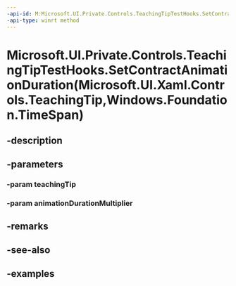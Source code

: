 ```yaml
---
-api-id: M:Microsoft.UI.Private.Controls.TeachingTipTestHooks.SetContractAnimationDuration(Microsoft.UI.Xaml.Controls.TeachingTip,Windows.Foundation.TimeSpan)
-api-type: winrt method
---
```


# Microsoft.UI.Private.Controls.TeachingTipTestHooks.SetContractAnimationDuration(Microsoft.UI.Xaml.Controls.TeachingTip,Windows.Foundation.TimeSpan)

<!--
public static void SetContractAnimationDuration (Microsoft.UI.Xaml.Controls.TeachingTip teachingTip, System.TimeSpan animationDurationMultiplier);
-->


## -description

## -parameters

### -param teachingTip

### -param animationDurationMultiplier

## -remarks

## -see-also

## -examples


